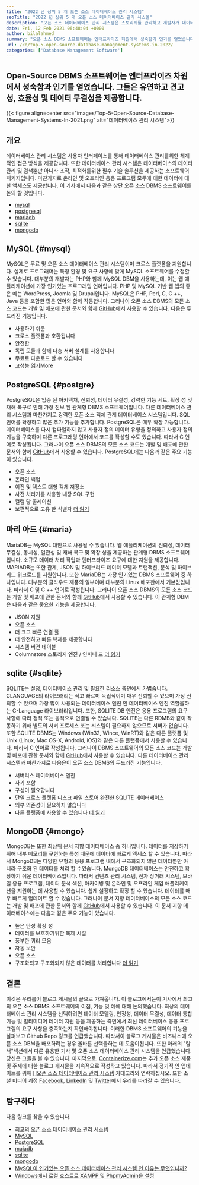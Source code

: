 ```yaml
---
title: "2022 년 상위 5 개 오픈 소스 데이터베이스 관리 시스템" 
seoTitle: "2022 년 상위 5 개 오픈 소스 데이터베이스 관리 시스템" 
description: "오픈 소스 데이터베이스 관리 시스템은 스토리지를 관리하고 개발자가 데이터에 액세스하고 수정할 수있는 논리적 사용자 인터페이스 인 안전하고 강력한 데이터 액세스를 제공합니다." 
date: Fri, 12 Feb 2021 06:48:04 +0000
author: bilalahmed
summary: "오픈 소스 DBMS 소프트웨어는 엔터프라이즈 차원에서 성숙함과 인기를 얻었습니다. 그들은 유연하고 견고성, 효율성 및 데이터 무결성을 제공합니다." 
url: /ko/top-5-open-source-database-management-systems-in-2022/
categories: ['Database Management Software']
---
```


## Open-Source DBMS 소프트웨어는 엔터프라이즈 차원에서 성숙함과 인기를 얻었습니다. 그들은 유연하고 견고성, 효율성 및 데이터 무결성을 제공합니다.

{{< figure align=center src="images/Top-5-Open-Source-Database-Management-Systems-In-2021.png" alt="데이터베이스 관리 시스템">}}


## 개요
데이터베이스 관리 시스템은 사용자 인터페이스를 통해 데이터베이스 관리를위한 체계적인 접근 방식을 제공합니다. 또한 데이터베이스 관리 시스템은 데이터베이스의 데이터 관리 및 검색뿐만 아니라 조작, 최적화를위한 필수 기술 솔루션을 제공하는 소프트웨어 패키지입니다. 마찬가지로 온라인 및 오프라인 응용 프로그램 모두에 대한 데이터에 대한 액세스도 제공합니다. 이 기사에서 다음과 같은 상단 오픈 소스 DBMS 소프트웨어를 논의 할 것입니다.
  * [mysql][1]
  * [postgresql][2]
  * [mariadb][3]
  * [sqlite][4]
  * [mongodb][5]

## MySQL {#mysql}

MySQL은 무료 및 오픈 소스 데이터베이스 관리 시스템이며 크로스 플랫폼을 지원합니다. 실제로 프로그래머는 특정 환경 및 요구 사항에 맞게 MySQL 소프트웨어를 수정할 수 있습니다. 대부분의 개발자는 PHP와 함께 MySQL DBM을 사용하는데, 이는 웹 애플리케이션에 가장 인기있는 프로그래밍 언어입니다. PHP 및 MySQL 기반 웹 앱의 좋은 예는 WordPress, Joomla 및 Drupal입니다. MySQL은 PHP, Perl, C, C ++, Java 등을 포함한 많은 언어와 함께 작동합니다. 그러나이 오픈 소스 DBMS의 모든 소스 코드는 개발 및 배포에 관한 문서와 함께 [GitHub][6]에서 사용할 수 있습니다.
다음은 두드러진 기능입니다.
  * 사용하기 쉬운
  * 크로스 플랫폼과 호환됩니다
  * 안전한
  * 독립 모듈과 함께 다층 서버 설계를 사용합니다
  * 무료로 다운로드 할 수 있습니다
  * 고성능
[읽기][7][More][7]

## PostgreSQL {#postgre}

PostgreSQL은 입증 된 아키텍처, 신뢰성, 데이터 무결성, 강력한 기능 세트, 확장 성 및 재해 복구로 인해 가장 진보 된 관계형 DBMS 소프트웨어입니다. 다른 데이터베이스 관리 시스템과 마찬가지로 강력한 오픈 소스 객체 관계 데이터베이스 시스템입니다. SQL 언어를 확장하고 많은 추가 기능을 추가합니다. PostgreSQL은 매우 확장 가능합니다. 데이터베이스를 다시 컴파일하지 않고 사용자 정의 데이터 유형을 정의하고 사용자 정의 기능을 구축하며 다른 프로그래밍 언어에서 코드를 작성할 수도 있습니다. 따라서 C 언어로 작성됩니다. 그러나이 오픈 소스 DBMS의 모든 소스 코드는 개발 및 배포에 관한 문서와 함께 [GitHub][8]에서 사용할 수 있습니다.
PostgreSQL에는 다음과 같은 주요 기능이 있습니다.
  * 오픈 소스
  * 온라인 백업
  * 이진 및 텍스트 대형 객체 저장소
  * 사전 처리기를 사용한 내장 SQL 구현
  * 컬럼 당 콜레이션
  * 보편적으로 고유 한 식별자
[더 읽기][9]

## 마리 아드 {#maria}

MariaDB는 MySQL 대안으로 사용될 수 있습니다. 웹 애플리케이션의 신뢰성, 데이터 무결성, 동시성, 일관성 및 재해 복구 및 확장 성을 제공하는 관계형 DBMS 소프트웨어입니다. 소규모 데이터 처리 작업과 엔터프라이즈 요구에 대한 지원을 제공합니다. MARIADB는 또한 관계, JSON 및 하이브리드 데이터 모델과 트랜잭션, 분석 및 하이브리드 워크로드를 지원합니다. 또한 MariaDB는 가장 인기있는 DBMS 소프트웨어 중 하나입니다. 대부분의 클라우드 제품의 일부이며 대부분의 Linux 배포판에서 기본값입니다. 따라서 C 및 C ++ 언어로 작성됩니다. 그러나이 오픈 소스 DBMS의 모든 소스 코드는 개발 및 배포에 관한 문서와 함께 [GitHub][10]에서 사용할 수 있습니다.
이 관계형 DBM은 다음과 같은 중요한 기능을 제공합니다.
  * JSON 지원
  * 오픈 소스
  * 더 크고 빠른 연결 풀
  * 더 안전하고 빠른 복제를 제공합니다
  * 시스템 버전 테이블
  * Columnstore 스토리지 엔진 / 인피니 드
[더 읽기][11]

## sqlite {#sqlite}

SQLITE는 설정, 데이터베이스 관리 및 필요한 리소스 측면에서 가볍습니다. CLANGUAGE의 라이브러리는 작고 빠르며 독립적이며 매우 신뢰할 수 있으며 가장 신뢰할 수 있으며 가장 많이 사용되는 데이터베이스 엔진 인 데이터베이스 엔진 역할을하는 C-Language 라이브러리입니다. 또한, SQLITE DB 엔진은 응용 프로그램의 요구 사항에 따라 정적 또는 동적으로 연결될 수 있습니다. SQLITE는 다른 RDMB와 같이 작동하기 위해 별도의 서버 프로세스 또는 시스템이 필요하지 않으므로 서버가 없습니다. 또한 SQLITE DBMS는 Windows (Win32, Wince, WinRT)와 같은 다른 플랫폼 및 Unix (Linux, Mac OS-X, Android, iOS)와 같은 다른 플랫폼에서 사용할 수 있습니다. 따라서 C 언어로 작성됩니다. 그러나이 DBMS 소프트웨어의 모든 소스 코드는 개발 및 배포에 관한 문서와 함께 [GitHub][12]에서 사용할 수 있습니다.
다른 데이터베이스 관리 시스템과 마찬가지로 다음은이 오픈 소스 DBMS의 두드러진 기능입니다.
  * 서버리스 데이터베이스 엔진
  * 자기 포함
  * 구성이 필요합니다
  * 단일 크로스 플랫폼 디스크 파일 스토어 완전한 SQLITE 데이터베이스
  * 외부 의존성이 필요하지 않습니다
  * 다른 플랫폼에 사용할 수 있습니다
[더 읽기][13]

## MongoDB {#mongo}

MongoDB는 또한 최상위 문서 지향 데이터베이스 중 하나입니다. 데이터를 저장하기 위해 내부 메모리를 구현하는 특성 때문에 데이터에 빠르게 액세스 할 수 있습니다. 따라서 MongoDB는 다양한 유형의 응용 프로그램 내에서 구조화되지 않은 데이터뿐만 아니라 구조화 된 데이터를 처리 할 수 ​​있습니다. MongoDB 데이터베이스는 안전하고 확장하기 쉬운 데이터베이스입니다. 따라서 컨텐츠 관리 시스템, 전자 상거래 시스템, 모바일 응용 프로그램, 데이터 분석 섹션, 아카이빙 및 온라인 및 오프라인 게임 애플리케이션을 지원하는 데 사용할 수 있습니다. 쉽게 설정하고 확장 할 수 있습니다. 데이터를 매우 빠르게 업데이트 할 수 있습니다. 그러나이 문서 지향 데이터베이스의 모든 소스 코드는 개발 및 배포에 관한 문서와 함께 [GitHub][14]에서 사용할 수 있습니다.
이 문서 지향 데이터베이스에는 다음과 같은 주요 기능이 있습니다.
  * 높은 탄성 확장 성
  * 데이터를 보호하기위한 복제 시설
  * 풍부한 쿼리 모음
  * 자동 보안
  * 오픈 소스
  * 구조화되고 구조화되지 않은 데이터를 처리합니다
[더 읽기][15]

## 결론
이것은 우리를이 블로그 게시물의 끝으로 가져옵니다. 이 블로그에서는이 기사에서 최고의 오픈 소스 DBMS 소프트웨어의 이점, 기능 및 예에 대해 논의했습니다. 최상의 데이터베이스 관리 시스템을 선택하려면 데이터 모델링, 안정성, 데이터 무결성, 데이터 통합 ​​기능 및 멀티미디어 데이터 지원 등을 제공하는 측면에서 최신 데이터베이스 응용 프로그램의 요구 사항을 충족하는지 확인해야합니다. 이러한 DBMS 소프트웨어의 기능을 살펴보고 Github Repo 링크를 언급했습니다. 따라서이 블로그 게시물은 비즈니스에 오픈 소스 DBM을 배포하려는 경우 올바른 선택을하는 데 도움이됩니다. 또한 아래의 "탐색"섹션에서 다른 유용한 기사 및 오픈 소스 데이터베이스 관리 시스템을 언급했습니다. 당신은 그들을 볼 수 있습니다.
마지막으로, [Containerize.com][16]는 추가 오픈 소스 제품 및 주제에 대한 블로그 게시물을 지속적으로 작성하고 있습니다. 따라서 정기적 인 업데이트를 위해 [][][17][오픈 소스 데이터베이스 관리 시스템][18] 카테고리와 연락하십시오. 또한 소셜 미디어 계정 [Facebook][19], [LinkedIn][20] 및 [Twitter][21]에서 우리를 따라갈 수 있습니다.

## 탐구하다
다음 링크를 찾을 수 있습니다.
  * [최고의 오픈 소스 데이터베이스 관리 시스템][18]
  * [MySQL][7]
  * [PostgreSQL][9]
  * [maiadb][11]
  * [sqlite][13]
  * [mongodb][15]
  * [MySQL이 인기있는 오픈 소스 데이터베이스 관리 시스템 인 이유는 무엇입니까?][22]
  * [Windows에서 로컬 호스트로 XAMPP 및 PhpmyAdmin을 설정][23]



 [1]: #mysql
 [2]: #postgre
 [3]: #maria
 [4]: #sqlite
 [5]: #mongo
 [6]: https://github.com/mysql/mysql-server
 [7]: https://products.containerize.com/database-management-system/mysql
 [8]: https://github.com/postgres/postgres
 [9]: https://products.containerize.com/database-management-system/postgresql
 [10]: https://github.com/MariaDB/server
 [11]: https://products.containerize.com/database-management-system/mariadb
 [12]: https://github.com/sqlite/sqlite
 [13]: https://products.containerize.com/database-management-system/sqlite
 [14]: https://github.com/mongodb/mongo
 [15]: https://products.containerize.com/database-management-system/mongodb
 [16]: https://www.containerize.com/
 [17]: https://products.containerize.com/discussion-forum/
 [18]: https://products.containerize.com/database-management-system
 [19]: https://web.facebook.com/containerize
 [20]: https://www.linkedin.com/company/containerize/
 [21]: https://twitter.com/containerize_co
 [22]: https://blog.containerize.com/2021/02/18/why-mysql-is-a-popular-open-source-database-management-system/
 [23]: https://blog.containerize.com/database-management-software/how-to-setup-xampp-and-phpmyadmin-as-localhost-on-windows/
